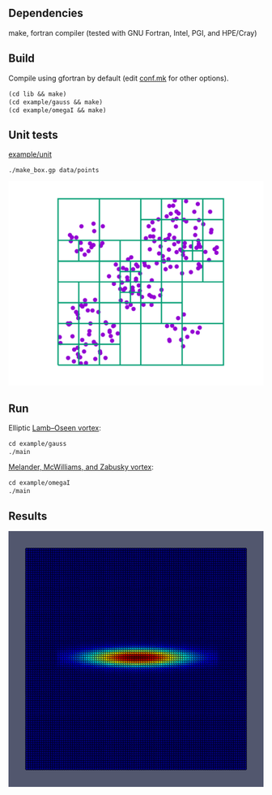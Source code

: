 <h2>Dependencies</h2>

make, fortran compiler (tested with GNU Fortran, Intel, PGI, and HPE/Cray)

<h2>Build</h2>

Compile using gfortran by default (edit [conf.mk](conf.mk) for other
options).

    (cd lib && make)
    (cd example/gauss && make)
    (cd example/omegaI && make)

<h2>Unit tests</h2>

  [example/unit](example/unit/)

    ./make_box.gp data/points

<p align="center"><img src="./img/make_box.svg"/></p>

<h2>Run</h2>

Elliptic <a href="https://en.wikipedia.org/wiki/Lamb%E2%80%93Oseen_vortex">Lamb–Oseen vortex</a>:

    cd example/gauss
    ./main


<a href="https://doi.org/10.1017/S0022112087001150">Melander,  McWilliams,  and  Zabusky vortex</a>:

    cd example/omegaI
    ./main

<h2>Results</h2>

<p align="center"><img src="./img/gauss.gif"/></p>
